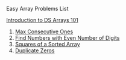 Easy Array Problems List

[Introduction to DS Arrays 101](https://leetcode.com/explore/learn/card/fun-with-arrays/) 

1) [Max Consecutive Ones](https://leetcode.com/problems/max-consecutive-ones/) 
2) [Find Numbers with Even Number of Digits](https://leetcode.com/problems/find-numbers-with-even-number-of-digits/) 
3) [Squares of a Sorted Array](https://leetcode.com/problems/squares-of-a-sorted-array/) 
4) [Duplicate Zeros](https://leetcode.com/problems/duplicate-zeros/) 